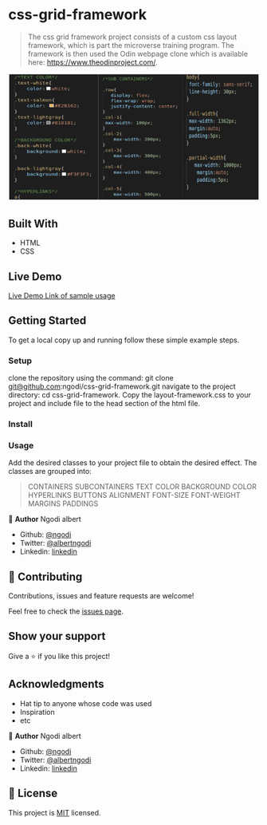 # css-grid-framework

> The css grid framework project consists of a custom css layout framework, which is part the microverse training program. The framework is then used the Odin webpage clone which is available here: https://www.theodinproject.com/.

![screenshot](./css-grid.png)


## Built With

- HTML
- CSS

## Live Demo

[Live Demo Link of sample usage](https://raw.githack.com/ngodi/css-grid-framework/development/index.html)


## Getting Started

To get a local copy up and running follow these simple example steps.

### Setup
clone the repository using the command: git clone git@github.com:ngodi/css-grid-framework.git
navigate to the project directory: cd css-grid-framework.
Copy the layout-framework.css to your project and include file to the head section of the html file.
### Install

### Usage
Add the desired classes to your project file to obtain the desired effect.
The classes are grouped into:
>CONTAINERS
>SUBCONTAINERS
>TEXT COLOR
>BACKGROUND COLOR
>HYPERLINKS
>BUTTONS
>ALIGNMENT
>FONT-SIZE
>FONT-WEIGHT
>MARGINS
>PADDINGS


👤 **Author**
Ngodi albert
- Github: [@ngodi](https://github.com/ngodi)
- Twitter: [@albertngodi](https://twitter.com/albertngodi)
- Linkedin: [linkedin](https://www.linkedin.com/in/albert-ngodi-b80267174/)

## 🤝 Contributing

Contributions, issues and feature requests are welcome!

Feel free to check the [issues page](issues/).

## Show your support

Give a ⭐️ if you like this project!

## Acknowledgments

- Hat tip to anyone whose code was used
- Inspiration
- etc


👤 **Author**
Ngodi albert
- Github: [@ngodi](https://github.com/ngodi)
- Twitter: [@albertngodi](https://twitter.com/albertngodi)
- Linkedin: [linkedin](https://www.linkedin.com/in/albert-ngodi-b80267174/)


## 📝 License

This project is [MIT](lic.url) licensed.
